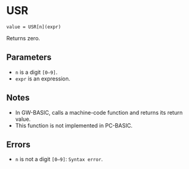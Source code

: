 # USR
`value = USR[n](expr)`

Returns zero.

## Parameters
* `n` is a digit `[0—9]`.
* `expr` is an expression.
## Notes
* In GW-BASIC, calls a machine-code function and returns its return value.
* This function is not implemented in PC-BASIC.
## Errors
* `n` is not a digit `[0—9]`: `Syntax error`.